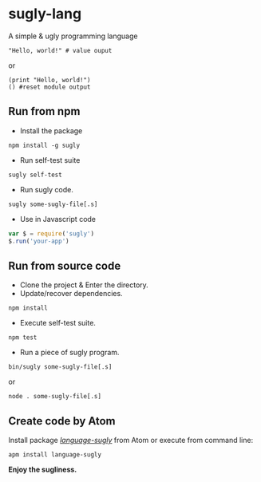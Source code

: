 sugly-lang
==========
A simple &amp; ugly programming language

```sugly
"Hello, world!" # value ouput

```
or
```sugly
(print "Hello, world!")
() #reset module output
```

Run from npm
------------
- Install the package
```
npm install -g sugly
```
- Run self-test suite
```
sugly self-test
```
- Run sugly code.
```
sugly some-sugly-file[.s]
```
- Use in Javascript code
```javascript
var $ = require('sugly')
$.run('your-app')
```

Run from source code
--------------------
- Clone the project & Enter the directory.  
- Update/recover dependencies.
```
npm install
```
- Execute self-test suite.
```
npm test
```
- Run a piece of sugly program.  
```
bin/sugly some-sugly-file[.s]
```
or
```
node . some-sugly-file[.s]
```

Create code by Atom
--------------------
Install package [*language-sugly*](https://github.com/NirlStudio/language-sugly) from Atom or execute from command line:
```
apm install language-sugly
```

**Enjoy the sugliness.**

